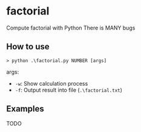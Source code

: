 # factorial
Compute factorial with Python
There is MANY bugs

## How to use

`> python .\factorial.py NUMBER [args]`

args:
- `-w`: Show calculation process
- `-f`: Output result into file (`.\factorial.txt`)

## Examples

TODO

